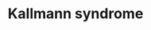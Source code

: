 ---
annotations:
- type: Disease Ontology
  value: Kallmann syndrome
- type: Pathway Ontology
  value: disease pathway
authors:
- Mtkerkhofs
- Fehrhart
- Egonw
- Eweitz
- AlexanderPico
communities:
- RareDiseases
description: Pathway for Kallmann's Syndrome
last-edited: 2021-11-30
organisms:
- Homo sapiens
redirect_from:
- /index.php/Pathway:WP5074
- /instance/WP5074
schema-jsonld:
- '@context': https://schema.org/
  '@id': https://wikipathways.github.io/pathways/WP5074.html
  '@type': Dataset
  creator:
    '@type': Organization
    name: WikiPathways
  description: Pathway for Kallmann's Syndrome
  keywords:
  - PKC
  - GNRH
  - Myelination
  - PTPN11
  - PIK3CA
  - OTX2
  - oestrogen
  - MAPK1
  - Broadening of hipsMenstruation beginsDevelopment of breastsPubic & axiliary hair
  - IP3
  - AKT1
  - ASCL1
  - FSH
  - LH
  - Prokineticin-2
  - Ca2+
  - testosterone
  - Voice breaksGrowth of muscle tissueEnlargement of genitaliaFacial, pubic & axiliary
    hair
  - ANOS1
  - ATP
  - Neurogenin-1
  - Hypothalamus
  - MYRF
  - DAG
  - FGFR1c
  - inhibitin
  - progesterone
  - Cell migration
  - PROK2
  - OLIG2
  - CHD7
  - GRB2
  - Gene
  - PLC
  - TMEM98
  - ZFP24
  - FRS2
  - PROKR2
  - MAP2K2
  - FGF
  - SEMA3E
  - FGF8
  - HS
  - SOX10
  - estradiol
  - PLXND1
  license: CC0
  name: Kallmann syndrome
seo: CreativeWork
title: Kallmann syndrome
wpid: WP5074
---